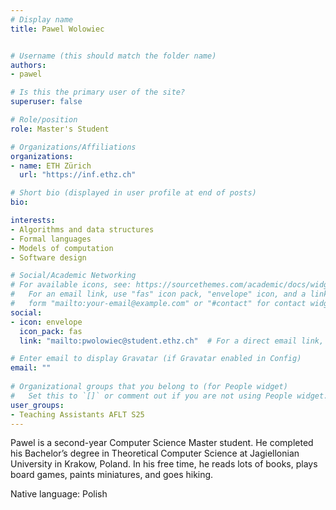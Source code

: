 ```yaml
---
# Display name
title: Pawel Wolowiec


# Username (this should match the folder name)
authors:
- pawel

# Is this the primary user of the site?
superuser: false

# Role/position
role: Master's Student

# Organizations/Affiliations
organizations:
- name: ETH Zürich
  url: "https://inf.ethz.ch"

# Short bio (displayed in user profile at end of posts)
bio: 

interests:
- Algorithms and data structures
- Formal languages
- Models of computation
- Software design

# Social/Academic Networking
# For available icons, see: https://sourcethemes.com/academic/docs/widgets/#icons
#   For an email link, use "fas" icon pack, "envelope" icon, and a link in the
#   form "mailto:your-email@example.com" or "#contact" for contact widget.
social:
- icon: envelope
  icon_pack: fas
  link: "mailto:pwolowiec@student.ethz.ch"  # For a direct email link, use "mailto:test@example.org".

# Enter email to display Gravatar (if Gravatar enabled in Config)
email: ""
  
# Organizational groups that you belong to (for People widget)
#   Set this to `[]` or comment out if you are not using People widget.  
user_groups:
- Teaching Assistants AFLT S25
---
```

Pawel is a second-year Computer Science Master student. He completed his Bachelor’s degree in Theoretical Computer Science at Jagiellonian University in Krakow, Poland. In his free time, he reads lots of books, plays board games, paints miniatures, and goes hiking.

Native language: Polish
